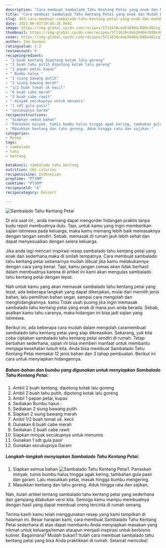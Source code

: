 ```yaml
---
description: "Cara membuat Sambalado Tahu Kentang Petai yang enak dan Mudah Dibuat"
title: "Cara membuat Sambalado Tahu Kentang Petai yang enak dan Mudah Dibuat"
slug: 483-cara-membuat-sambalado-tahu-kentang-petai-yang-enak-dan-mudah-dibuat
date: 2021-06-01T19:45:26.044Z
image: https://img-global.cpcdn.com/recipes/5f11638cdab38404/680x482cq70/sambalado-tahu-kentang-petai-foto-resep-utama.jpg
thumbnail: https://img-global.cpcdn.com/recipes/5f11638cdab38404/680x482cq70/sambalado-tahu-kentang-petai-foto-resep-utama.jpg
cover: https://img-global.cpcdn.com/recipes/5f11638cdab38404/680x482cq70/sambalado-tahu-kentang-petai-foto-resep-utama.jpg
author: Ida Guzman
ratingvalue: 3.3
reviewcount: 9
recipeingredient:
- "2 buah kentang dipotong kotak lalu goreng"
- "2 buah tahu putih dipotong kotak lalu goreng"
- "1 papan petai kupas"
- " Bumbu halus "
- "2 siung bawang putih"
- "2 siung bawang merah"
- "1/2 buah tomat uk kecil"
- "6 buah cabe merah"
- "2 buah cabe rawit"
- " minyak secukupnya untuk menumis"
- "1 sdt gula pasir"
- "secukupnya Garam"
recipeinstructions:
- "Siapkan semua bahan"
- "Panaskan minyak, tumis bumbu halus hingga agak kering, tambahan gula pasir dan garam. Lalu masukkan petai, masak hingga bumbu mengering."
- "Masukkan kentang dan tahu goreng. Aduk hingga rata dan sajikan."
categories:
- Resep
tags:
- sambalado
- tahu
- kentang

katakunci: sambalado tahu kentang 
nutrition: 265 calories
recipecuisine: Indonesian
preptime: "PT39M"
cooktime: "PT36M"
recipeyield: "4"
recipecategory: Dessert

---
```



![Sambalado Tahu Kentang Petai](https://img-global.cpcdn.com/recipes/5f11638cdab38404/680x482cq70/sambalado-tahu-kentang-petai-foto-resep-utama.jpg)

Di era  saat ini , anda memang dapat mengorder hidangan praktis tanpa kudu repot membuatnya dulu. Tapi, untuk kamu yang ingin memberikan sajian istimewa pada keluarga, maka kamu memang lebih baik memasaknya dengan tangan sendiri. Sebab, memasak di rumah jauh lebih sehat dan dapat menyesuaikan dengan selera keluarga.

Jika anda lagi mencari inspirasi resep sambalado tahu kentang petai yang enak dan sederhana,maka di sinilah tempatnya. Cara membuat sambalado tahu kentang petai  sebenarnya mudah dibuat jika kamu melakukannya dengan cara yang benar. Tapi, kamu jangan cemas akan tidak berhasil dalam membuatnya 
karena di artikel ini kami akan mengulas sambalado tahu kentang petai dengan tepat.  



Nah untuk kamu yang akan memasak sambalado tahu kentang petai yang lezat, ada beberapa langkah yang dapat dikerjakan, mulai dari memilih jenis bahan, lalu pemilihan bahan segar, sampai cara mengolah dan menghidangkannya. kamu Tidak usah pusing jika ingin memasak sambalado tahu kentang petai yang enak di mana pun anda berada. Sebab, asalkan kamu  tahu caranya, maka hidangan ini bisa jadi sajian yang istimewa.

Berikut ini, ada beberapa cara mudah dalam mengolah caramembuat sambalado tahu kentang petai yang siap dikreasikan. Sekarang, yuk kita coba ciptakan sambalado tahu kentang petai sendiri di rumah. Tetap berbahan sederhana, sajian ini bisa memberi manfaat untuk membantu menjaga kesehatan tubuh kita. Anda bisa membuat Sambalado Tahu Kentang Petai memakai 12 jenis bahan dan 3 tahap pembuatan. Berikut ini cara untuk menyiapkan hidangannya.

<!--inarticleads1-->

##### Bahan-bahan dan bumbu yang digunakan untuk menyiapkan Sambalado Tahu Kentang Petai:

1. Ambil 2 buah kentang, dipotong kotak lalu goreng
1. Ambil 2 buah tahu putih, dipotong kotak lalu goreng
1. Ambil 1 papan petai, kupas
1. Sediakan  Bumbu halus :
1. Sediakan 2 siung bawang putih
1. Siapkan 2 siung bawang merah
1. Ambil 1/2 buah tomat uk. kecil
1. Gunakan 6 buah cabe merah
1. Sediakan 2 buah cabe rawit
1. Siapkan  minyak secukupnya untuk menumis
1. Gunakan 1 sdt gula pasir
1. Gunakan secukupnya Garam




<!--inarticleads2-->

##### Langkah-langkah menyiapkan Sambalado Tahu Kentang Petai:

1. Siapkan semua bahan
<img src="https://img-global.cpcdn.com/steps/339b3101ff3b4ac0/160x128cq70/sambalado-tahu-kentang-petai-langkah-memasak-1-foto.jpg" alt="Sambalado Tahu Kentang Petai">1. Panaskan minyak, tumis bumbu halus hingga agak kering, tambahan gula pasir dan garam. Lalu masukkan petai, masak hingga bumbu mengering.
1. Masukkan kentang dan tahu goreng. Aduk hingga rata dan sajikan.




Nah, itulah artikel tentang  sambalado tahu kentang petai  yang sederhana dan gampang dilakukan versi kita. Semoga kamu mampu membuatnya dengan hasil yang dapat membuat oreng tercinta di rumah senang. 

Terima kasih kamu telah menggunakan resep yang kami tampilkan di halaman ini. Besar harapan kami, cara membuat  Sambalado Tahu Kentang Petai sederhana di atas dapat membantu Anda menyiapkan masakan yang nikmat untuk keluarga/teman ataupun menjadi inspirasi untuk berbisnis kuliner. Bagaimana? Mudah bukan? Itulah cara membuat sambalado tahu kentang petai yang bisa Anda praktikkan di rumah. Selamat mencoba!


